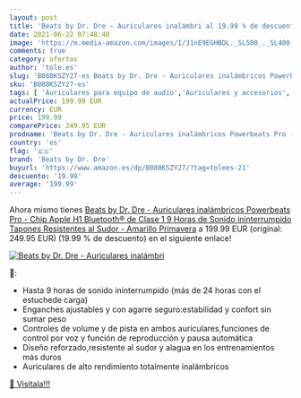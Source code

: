 ```yaml
---
layout: post
title: 'Beats by Dr. Dre - Auriculares inalámbri al 19.99 % de descuento'
date: 2021-06-22 07:48:40
image: 'https://m.media-amazon.com/images/I/31nE9EGHBDL._SL500_._SL400_.jpg'
comments: true
category: ofertas
author: 'tole.es'
slug: 'B088KSZY27-es Beats by Dr. Dre - Auriculares inalámbricos Powerbeats Pro...'
sku: 'B088KSZY27-es'
tags: [ 'Auriculares para equipo de audio','Auriculares y accesorios','Electrónica','apple','beats by dr. dre', ]
actualPrice: 199.99 EUR
currency: EUR
price: 199.99
comparePrice: 249.95 EUR
prodname: 'Beats by Dr. Dre - Auriculares inalámbricos Powerbeats Pro - Chip Apple H1  Bluetooth® de Clase 1  9 Horas de Sonido ininterrumpido  Tapones Resistentes al Sudor - Amarillo Primavera'
country: 'es'
flag: '🇪🇸'
brand: 'Beats by Dr. Dre'
buyurl: 'https://www.amazon.es/dp/B088KSZY27/?tag=tolees-21'
descuento: '19.99'
average: '199.99'
---
```


Ahora mismo tienes [Beats by Dr. Dre - Auriculares inalámbricos Powerbeats Pro - Chip Apple H1  Bluetooth® de Clase 1  9 Horas de Sonido ininterrumpido  Tapones Resistentes al Sudor - Amarillo Primavera](https://www.amazon.es/dp/B088KSZY27/?tag=tolees-21) a 199.99 EUR (original: 249.95 EUR) (19.99 %  de descuento) en el siguiente enlace!

[![Beats by Dr. Dre - Auriculares inalámbri](https://m.media-amazon.com/images/I/31nE9EGHBDL._SL500_._SL400_.jpg)](https://www.amazon.es/dp/B088KSZY27/?tag=tolees-21)

🔎:

- Hasta 9 horas de sonido ininterrumpido (más de 24 horas con el estuchede carga)
- Enganches ajustables y con agarre seguro:estabilidad y confort sin sumar peso
- Controles de volume y de pista en ambos auriculares,funciones de control por voz y función de reproducción y pausa automática
- Diseño reforzado,resistente al sudor y alagua en los entrenamientos más duros
- Auriculares de alto rendimiento totalmente inalámbricos

[🛒 Visítala!!!](https://www.amazon.es/dp/B088KSZY27/?tag=tolees-21)
